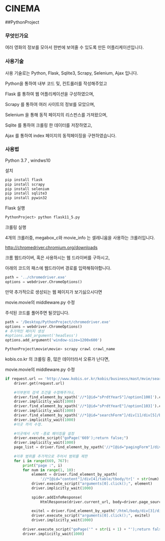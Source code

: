 # CINEMA 
##PythonProject

### 무엇인가요
여러 영화의 정보를 모아서 한번에 보여줄 수 있도록 만든  어플리케이션입니다.

### 사용기술
사용 기술로는 Python, Flask, Sqlite3, Scrapy, Selenium, Ajax 입니다.

Python을 통하여 내부 코드 및, 컨트롤러를 작성해주었고

Flask 를 통하여 웹 어플리케이션을 구성하였으며,

Scrapy 를 통하여 여러 사이트의 정보를 모았으며,

Selenium 을 통해 동적 페이지의 리스펀스를 가져왔으며,

Sqlite 를 통하여 크롤링 한 데이터를 저장하였고,

Ajax 를 통하여 index 페이지의 동적페이징을 구현하였습니다.

### 사용법

Python 3.7 , windws10 


설치
```bash 
pip install flask
pip install scrapy
pip install selenium
pip install sqlite3
pip install pywin32
```

Flask 실행

```bash
PythonProject> python flask11_5.py
```

크롤링 실행

4개의 크롤러중,  megabox_c와 movie_info 는 셀레니움을 사용하는  크롤러입니다.

http://chromedriver.chromium.org/downloads

크롬 웹드라이버, 혹은 사용하시는 웹 드라이버를 구하시고,

아래의 코드의 패스에 웹드라이버 경로를 입력해줘야합니다.
```python
path = '../chromedriver.exe'
options = webdriver.ChromeOptions()
```

만약 추가적으로 생성되는 웹 페이지가 보기싫으시다면

movie.movie의 middleware.py 수정

주석된 코드를 풀어주면 될것입니다.

```python
path = '/Desktop/PythonProject/chromedriver.exe'
options = webdriver.ChromeOptions()
# 추가적인 페이지 생성
#options.add_argument('headless')
options.add_argument('window-size=1200x600')

```


```bash
PythonProject\movie\movie> scrapy crawl crawl_name
```

kobis.co.kr 의 크롤링 중, 많은 데이터라서 오류가 난다면,

movie.movie의 middleware.py 수정

```python
if request.url == 'http://www.kobis.or.kr/kobis/business/mast/mvie/searchMovieList.do':
    driver.get(request.url)
    
    #이부분의 검색 조건을 수정해주거나,
    driver.find_element_by_xpath('//*[@id="sPrdtYearS"]/option[100]').click()
    driver.implicitly_wait(1000)
    driver.find_element_by_xpath('//*[@id="sPrdtYearE"]/option[103]').click()
    driver.implicitly_wait(1000)
    driver.find_element_by_xpath('//*[@id="searchForm"]/div[1]/div[5]/button[1]').click()
    driver.implicitly_wait(1000)
    #이곳 까지 수정.
    
    #이곳에서 시작 -종료 페이징을 설정
    driver.execute_script("goPage('669');return false;")
    driver.implicitly_wait(1000)
    page_list = driver.find_element_by_xpath('//*[@id="pagingForm"]/div/ul').find_elements_by_tag_name('li')
    
    #이후 범위를 추가적으로 주어서 범위를 제한
    for i in range(669, 767):
        print("page :", i)
        for num in range(1, 10):
            element = driver.find_element_by_xpath(
                '//*[@id="content"]/div[4]/table/tbody/tr[' + str(num) + ']/td[1]/span/a')
            driver.execute_script("arguments[0].click();", element)
            driver.implicitly_wait(1000)
    
            spider.addInfoResponse(
                HtmlResponse(driver.current_url, body=driver.page_source, encoding='utf-8', request=request))
    
            exitel = driver.find_element_by_xpath('/html/body/div[3]/div[1]/div[1]/a[2]/span')
            driver.execute_script("arguments[0].click();", exitel)
            driver.implicitly_wait(1000)
    
        driver.execute_script("goPage('" + str(i + 1) + "');return false;")
        driver.implicitly_wait(1000)

```
